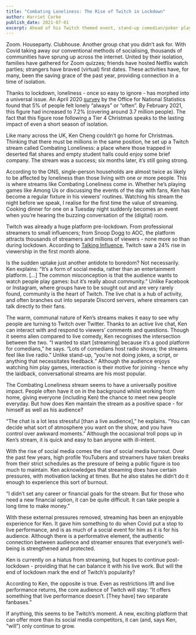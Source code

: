 ```yaml
---
title: "Combating Loneliness: The Rise of Twitch in Lockdown"
author: Harriet Corke  
publish_date: 2021-07-01
excerpt: Ahead of his Twitch themed event, stand-up comedian/poker player/Joke of the Fringe award winner Ken Cheng speaks to Sightlines about the streaming platform and what makes it special.
---
```


Zoom. Houseparty. Clubhouse. Another group chat you didn’t ask for. With Covid taking away our conventional methods of socialising, thousands of communities have sprung up across the internet. United by their isolation, families have gathered for Zoom quizzes; friends have hosted Netflix watch parties; strangers have braved (virtual) first dates. These activities have, for many, been the saving grace of the past year, providing connection in a time of isolation. 

Thanks to lockdown, loneliness - once so easy to ignore - has morphed into a universal issue. An April 2020
[survey](https://www.ons.gov.uk/peoplepopulationandcommunity/wellbeing/articles/mappinglonelinessduringthecoronaviruspandemic/2021-04-07) by the Office for National Statistics found that 5% of people felt lonely “always” or “often”. By February 2021, this figure had increased to 7.2% (covering around 3.7 million people). The fact that this figure rose following a Tier 4 Christmas speaks to the lasting impact of even a short season of isolation.

Like many across the UK, Ken Cheng couldn’t go home for Christmas. Thinking that there must be millions in the same position, he set up a Twitch stream called Combating Loneliness: a place where those trapped in deserted flat shares and empty student halls could enjoy some brief company. The stream was a success; six months later, it’s still going strong. 

According to the ONS, single-person households are almost twice as likely to be affected by loneliness than those living with one or more people. This is where streams like Combating Loneliness come in. Whether he’s playing games like Among Us or discussing the events of the day with fans, Ken has become a regular fixture in his viewers’ routines. Watching his stream the night before we speak, I realise for the first time the value of streaming. Cooking dinner for one on a Tuesday night suddenly becomes an event when you’re hearing the buzzing conversation of the (digital) room.

Twitch was already a huge platform pre-lockdown. From professional streamers to small influencers; from Snoop Dogg to AOC, the platform attracts thousands of streamers and millions of viewers - none more so than during lockdown. According to [Talking Influence](https://talkinginfluence.com/2020/04/07/covid-19-lockdown-leads-to-24-increase-in-twitch-viewership/), Twitch saw a 24% rise in viewership in the first month alone.

Is the sudden uptake just another antidote to boredom? Not necessarily. Ken explains: “It’s a form of social media, rather than an entertainment platform. […] The common misconception is that the audience wants to watch people play games: but it’s really about community.” Unlike Facebook or Instagram, where groups have to be sought out and are very rarely found, community is the heart of Twitch. The live chat is a hub of activity, and often branches out into separate Discord servers, where streamers can talk directly to their fans.

The warm, communal nature of Ken’s streams makes it easy to see why people are turning to Twitch over Twitter. Thanks to an active live chat, Ken can interact with and respond to viewers’ comments and questions. Though it seems alien compared to live comedy, Ken recognises the intersection between the two. “I wanted to start [streaming] because it’s a good platform for comedians,” he says. “Lots of comedians host radio shows; the streams feel like live radio.” Unlike stand-up, “you’re not doing jokes, a script, or anything that necessitates feedback.” Although the audience enjoys watching him play games, interaction is their motive for joining - hence why the laidback, conversational streams are his most popular. 

The Combating Loneliness stream seems to have a universally positive impact. People often have it on in the background whilst working from home, giving everyone (including Ken) the chance to meet new people everyday. But how does Ken maintain the stream as a positive space - for himself as well as his audience?

“The chat is a lot less stressful [than a live audience],” he explains. “You can decide what sort of atmosphere you want on the show, and you have control over awkward moments.” Although the occasional troll pops up in Ken’s stream, it is quick and easy to ban anyone with ill-intent.

With the rise of social media comes the rise of social media burnout. Over the past few years, high profile YouTubers and streamers have taken breaks from their strict schedules as the pressure of being a public figure is too much to maintain. Ken acknowledges that streaming does have certain pressures, with motivation lacking at times. But he also states he didn’t do it enough to experience this sort of burnout.

“I didn’t set any career or financial goals for the stream. But for those who need a new financial option, it can be quite difficult. It can take people a long time to make money.”

With these external pressures removed, streaming has been an enjoyable experience for Ken. It gave him something to do when Covid put a stop to live performance, and is as much of a social event for him as it is for his audience. Although there is a performative element, the authentic connection between audience and streamer ensures that everyone’s well-being is strengthened and protected.

Ken is currently on a hiatus from streaming, but hopes to continue post-lockdown - providing that he can balance it with his live work. But will the end of lockdown mark the end of Twitch’s popularity?

According to Ken, the opposite is true. Even as restrictions lift and live performance returns, the core audience of Twitch will stay: “It offers something that live performance doesn’t. [They have] two separate fanbases.”

If anything, this seems to be Twitch’s moment. A new, exciting platform that can offer more than its social media competitors, it can (and, says Ken, “will”) only continue to grow. 
